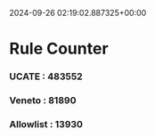 2024-09-26 02:19:02.887325+00:00
# Rule Counter 
 ### UCATE : 483552

 ### Veneto : 81890

 ### Allowlist : 13930